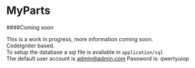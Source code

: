 MyParts
=======

####Coming soon

This is a work in progress, more information coming soon.  
CodeIgniter based.  
To setup the database a sql file is available in `application/sql`  
The default user account is admin@admin.com Password is: qwertyuiop
